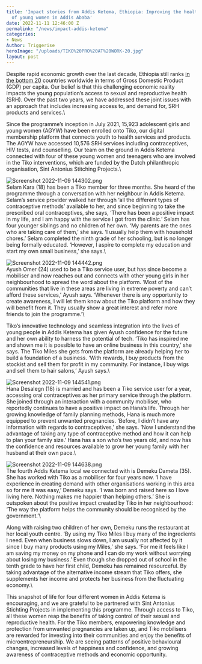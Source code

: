 ```yaml
---
title: 'Impact stories from Addis Ketema, Ethiopia: Improving the health and wellbeing
  of young women in Addis Ababa'
date: 2022-11-11 12:46:00 Z
permalink: "/news/impact-addis-ketema"
categories:
- News
Author: Triggerise
heroImage: "/uploads/TIKO%20PRO%20AT%20WORK-20.jpg"
layout: post
---
```


Despite rapid economic growth over the last decade, Ethiopia still ranks [in the bottom 20](https://www.worldometers.info/gdp/gdp-per-capita/) countries worldwide in terms of Gross Domestic Product (GDP) per capita. Our belief is that this challenging economic reality impacts the young population’s access to sexual and reproductive health (SRH). Over the past two years, we have addressed these joint issues with an approach that includes increasing access to, and demand for, SRH products and services.\

Since the programme’s inception in July 2021, 15,923 adolescent girls and young women (AGYW) have been enrolled onto Tiko, our digital membership platform that connects youth to health services and products. The AGYW have accessed 10,576 SRH services including contraceptives, HIV tests, and counselling. Our team on the ground in Addis Ketema connected with four of these young women and teenagers who are involved in the Tiko interventions, which are funded by the Dutch philanthropic organisation, Sint Antonius Stitching Projects.\

![Screenshot 2022-11-09 144302.png](/uploads/Screenshot%202022-11-09%20144302.png)
\
Selam Kara (18) has been a Tiko member for three months. She heard of the programme through a conversation with her neighbour in Addis Ketema. Selam’s service provider walked her through ‘all the different types of contraceptive methods’ available to her, and since beginning to take the prescribed oral contraceptives, she says, ‘There has been a positive impact in my life, and I am happy with the service I got from the clinic.’ Selam has four younger siblings and no children of her own. ‘My parents are the ones who are taking care of them,’ she says. ‘I usually help them with household chores.’ Selam completed the ninth grade of her schooling, but is no longer being formally educated. ‘However, I aspire to complete my education and start my own small business,’ she says.\

![Screenshot 2022-11-09 144442.png](/uploads/Screenshot%202022-11-09%20144442.png)
\
Ayush Omer (24) used to be a Tiko service user, but has since become a mobiliser and now reaches out and connects with other young girls in her neighbourhood to spread the word about the platform. ‘Most of the communities that live in these areas are living in extreme poverty and can’t afford these services,’ Ayush says. ‘Whenever there is any opportunity to create awareness, I will let them know about the Tiko platform and how they will benefit from it. They usually show a great interest and refer more friends to join the programme.’\

Tiko’s innovative technology and seamless integration into the lives of young people in Addis Ketema has given Ayush confidence for the future and her own ability to harness the potential of tech. ‘Tiko has inspired me and shown me it is possible to have an online business in this country,’ she says. The Tiko Miles she gets from the platform are already helping her to build a foundation of a business. ‘With rewards, I buy products from the stockist and sell them for profit in my community. For instance, I buy wigs and sell them to hair salons,’ Ayush says.\

![Screenshot 2022-11-09 144541.png](/uploads/Screenshot%202022-11-09%20144541.png)
\
Hana Desalegn (18) is married and has been a Tiko service user for a year, accessing oral contraceptives as her primary service through the platform. She joined through an interaction with a community mobiliser, who reportedly continues to have a positive impact on Hana’s life. Through her growing knowledge of family planning methods, Hana is much more equipped to prevent unwanted pregnancies. ‘Before, I didn’t have any information with regards to contraceptives,’ she says. ‘Now I understand the advantage of taking any type of contraceptive method and how it can help to plan your family size.’ Hana has a son who’s two years old, and now has the confidence and resources available to grow her young family with her husband at their own pace.\

![Screenshot 2022-11-09 144638.png](/uploads/Screenshot%202022-11-09%20144638.png)
\
The fourth Addis Ketema local we connected with is Demeku Dameta (35). She has worked with Tiko as a mobiliser for four years now. ‘I have experience in creating demand with other organisations working in this area so for me it was easy,’ Demeku says. ‘I was born and raised here so I love living here. Nothing makes me happier than helping others.’ She is outspoken about the positive impact created by Tiko in her neighbourhood: ‘The way the platform helps the community should be recognised by the government.’\

Along with raising two children of her own, Demeku runs the restaurant at her local youth centre. ‘By using my Tiko Miles I buy many of the ingredients I need. Even when business slows down, I am usually not affected by it since I buy many products using my Miles,’ she says. ‘For me it feels like I am saving my money on my phone and I can do my work without worrying about losing my business.’ Even though she dropped out of school in the tenth grade to have her first child, Demeku has remained resourceful. By taking advantage of the alternative income stream that Tiko offers, she supplements her income and protects her business from the fluctuating economy.\

This snapshot of life for four different women in Addis Ketema is encouraging, and we are grateful to be partnered with Sint Antonius Stichting Projects in implementing this programme. Through access to Tiko, all these women reap the benefits of taking control of their sexual and reproductive health. For the Tiko members, empowering knowledge and protection from unwanted pregnancies are taken up, and Tiko mobilisers are rewarded for investing into their communities and enjoy the benefits of microentrepreneurship. We are seeing patterns of positive behavioural changes, increased levels of happiness and confidence, and growing awareness of contraceptive methods and economic opportunity.
